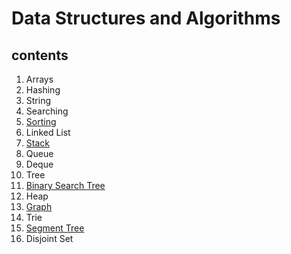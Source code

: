 # Data Structures and Algorithms

## contents
  1. Arrays
  2. Hashing
  3. String
  4. Searching
  5. [Sorting](https://github.com/Jigyansu-Nanda/Data-Structures-and-Algorithms/tree/master/05.%20Sorting)
  6. Linked List
  7. [Stack](https://github.com/Jigyansu-Nanda/Data-Structures-and-Algorithms/tree/master/07.%20Stack)
  8. Queue
  9. Deque
  10. Tree
  11. [Binary Search Tree](https://github.com/Jigyansu-Nanda/Data-Structures-and-Algorithms/tree/master/11.%20Binary%20Search%20Tree)
  12. Heap
  13. [Graph](https://github.com/Jigyansu-Nanda/Data-Structures-and-Algorithms/tree/master/13.%20Graph)
  14. Trie
  15. [Segment Tree](https://github.com/Jigyansu-Nanda/Data-Structures-and-Algorithms/tree/master/15.%20Segment%20Tree)
  16. Disjoint Set
